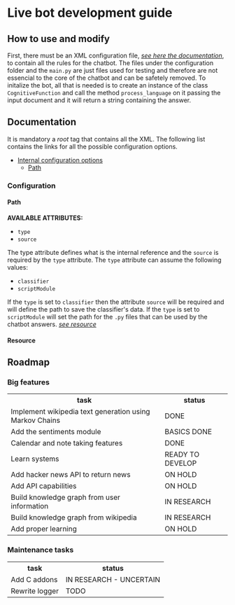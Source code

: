 # Live bot development guide

## How to use and modify
First, there must be an XML configuration file, [*see here the documentation*](#documentation), to contain all the
rules for the chatbot. The files under the configuration folder and the `main.py` are just files used for testing
and therefore are not essencial to the core of the chatbot and can be safetely removed.
To initalize the bot, all that is needed is to create an instance of the class `CognitiveFunction` and call the method
`process_language` on it passing the input document and it will return a string containing the answer.

## Documentation
It is mandatory a *root* tag that contains all the XML. The following list contains the links for all the possible
configuration options.

- [Internal configuration options](#Configuration)
    - [Path](#Path)
    
### Configuration
#### Path
**AVAILABLE ATTRIBUTES:**
- `type`
- `source`

The type attribute defines what is the internal reference and the `source` is required by the `type` attribute.
The `type` attribute can assume the following values:
- `classifier`
- `scriptModule`

If the `type` is set to `classifier` then the attribute `source` will be required and will define the path to save the
classifier's data.
If the `type` is set to `scriptModule` will set the path for the `.py` files that can be used by the chatbot answers.
[*see resource*](#Resource)

#### Resource

## Roadmap
### Big features
<table>
    <tr>
        <th>task</th>                                                       <th>status</th>
    </tr>
    <tr>
        <td>Implement wikipedia text generation using Markov Chains</td>    <td>DONE</td>
    </tr>
    <tr>
        <td>Add the sentiments module</td>                                  <td>BASICS DONE</td>
    </tr>
    <tr>
        <td>Calendar and note taking features</td>                          <td>DONE</td>
    </tr>
    <tr>
        <td>Learn systems</td>                                              <td>READY TO DEVELOP</td>
    </tr>
    <tr>
        <td>Add hacker news API to return news</td>                         <td>ON HOLD</td>
    </tr>
    <tr>
        <td>Add API capabilities</td>                                       <td>ON HOLD</td>
    </tr>
    <tr>
        <td>Build knowledge graph from user information</td>                <td>IN RESEARCH</td>
    </tr>
    <tr>
        <td>Build knowledge graph from wikipedia</td>                       <td>IN RESEARCH</td>
    </tr>
    <tr>
        <td>Add proper learning</td>                                        <td>ON HOLD</td>
    </tr>
</table>

### Maintenance tasks
<table>
    <tr>
        <th>task</th>                                                       <th>status</th>
    </tr>
    <tr>
        <td>Add C addons</td>                                               <td>IN RESEARCH - UNCERTAIN</td>
    </tr>
    <tr>
        <td>Rewrite logger</td>                                             <td>TODO</td>
    </tr>
</table>
